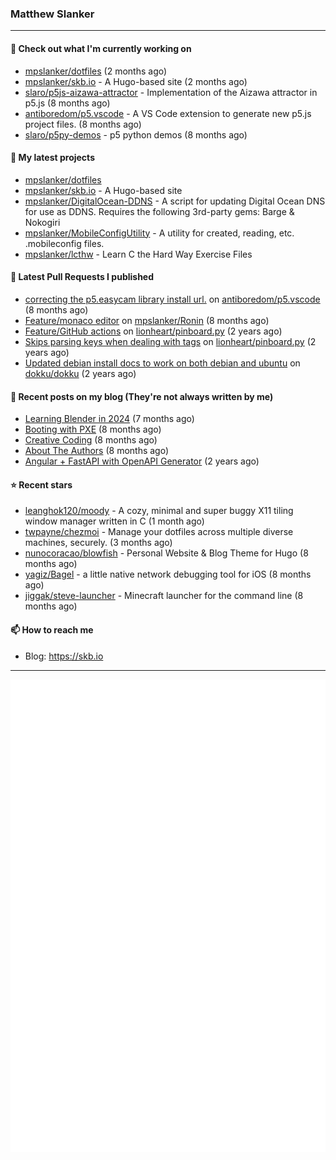 ### Matthew Slanker
---
#### 👷 Check out what I'm currently working on

- [mpslanker/dotfiles](https://github.com/mpslanker/dotfiles) (2 months ago)
- [mpslanker/skb.io](https://github.com/mpslanker/skb.io) - A Hugo-based site (2 months ago)
- [slaro/p5js-aizawa-attractor](https://github.com/slaro/p5js-aizawa-attractor) - Implementation of the Aizawa attractor in p5.js (8 months ago)
- [antiboredom/p5.vscode](https://github.com/antiboredom/p5.vscode) - A VS Code extension to generate new p5.js project files. (8 months ago)
- [slaro/p5py-demos](https://github.com/slaro/p5py-demos) - p5 python demos (8 months ago)

#### 🌱 My latest projects

- [mpslanker/dotfiles](https://github.com/mpslanker/dotfiles)
- [mpslanker/skb.io](https://github.com/mpslanker/skb.io) - A Hugo-based site
- [mpslanker/DigitalOcean-DDNS](https://github.com/mpslanker/DigitalOcean-DDNS) - A script for updating Digital Ocean DNS for use as DDNS.  Requires the following 3rd-party gems: Barge &amp; Nokogiri
- [mpslanker/MobileConfigUtility](https://github.com/mpslanker/MobileConfigUtility) - A utility for created, reading, etc. .mobileconfig files.
- [mpslanker/lcthw](https://github.com/mpslanker/lcthw) - Learn C the Hard Way Exercise Files

#### 🔨 Latest Pull Requests I published

- [correcting the p5.easycam library install url.](https://github.com/antiboredom/p5.vscode/pull/62) on [antiboredom/p5.vscode](https://github.com/antiboredom/p5.vscode) (8 months ago)
- [Feature/monaco editor](https://github.com/mpslanker/Ronin/pull/1) on [mpslanker/Ronin](https://github.com/mpslanker/Ronin) (8 months ago)
- [Feature/GitHub actions](https://github.com/lionheart/pinboard.py/pull/30) on [lionheart/pinboard.py](https://github.com/lionheart/pinboard.py) (2 years ago)
- [Skips parsing keys when dealing with tags](https://github.com/lionheart/pinboard.py/pull/28) on [lionheart/pinboard.py](https://github.com/lionheart/pinboard.py) (2 years ago)
- [Updated debian install docs to work on both debian and ubuntu](https://github.com/dokku/dokku/pull/5658) on [dokku/dokku](https://github.com/dokku/dokku) (2 years ago)

#### 📜 Recent posts on my blog (They're not always written by me) 

- [Learning Blender in 2024](https://skb.io/posts/blender-getting-started/) (7 months ago)
- [Booting with PXE](https://skb.io/posts/booting-with-pxe/) (8 months ago)
- [Creative Coding](https://skb.io/posts/generative-art/) (8 months ago)
- [About The Authors](https://skb.io/about/) (8 months ago)
- [Angular &#43; FastAPI with OpenAPI Generator](https://skb.io/posts/ng&#43;fastapi/) (2 years ago)

#### ⭐ Recent stars

- [leanghok120/moody](https://github.com/leanghok120/moody) - A cozy, minimal and super buggy X11 tiling window manager written in C (1 month ago)
- [twpayne/chezmoi](https://github.com/twpayne/chezmoi) - Manage your dotfiles across multiple diverse machines, securely. (3 months ago)
- [nunocoracao/blowfish](https://github.com/nunocoracao/blowfish) - Personal Website &amp; Blog Theme for Hugo (8 months ago)
- [yagiz/Bagel](https://github.com/yagiz/Bagel) - a little native network debugging tool for iOS (8 months ago)
- [jiggak/steve-launcher](https://github.com/jiggak/steve-launcher) - Minecraft launcher for the command line (8 months ago)

#### 📫 How to reach me
- Blog: https://skb.io
---
<img src="https://raw.githubusercontent.com/mpslanker/mpslanker/main/github-metrics.svg">